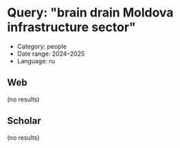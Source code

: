 # Query: "brain drain Moldova infrastructure sector"
- Category: people
- Date range: 2024–2025
- Language: ru

## Web

(no results)

## Scholar

(no results)

